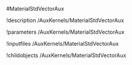 <!-- MOOSE Object Documentation Stub: Remove this when content is added. -->
#MaterialStdVectorAux

!description /AuxKernels/MaterialStdVectorAux

!parameters /AuxKernels/MaterialStdVectorAux

!inputfiles /AuxKernels/MaterialStdVectorAux

!childobjects /AuxKernels/MaterialStdVectorAux
